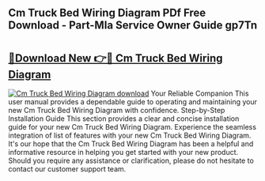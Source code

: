 ## Cm Truck Bed Wiring Diagram PDf Free Download - Part-MIa Service Owner Guide gp7Tn

# <h2><a href="http://dfndoc6.blite.top/?on=Cm+Truck+Bed+Wiring+Diagram">🔗Download New 👉🔴 Cm Truck Bed Wiring Diagram</a></h2>

[![Cm Truck Bed Wiring Diagram download](https://i.imgur.com/lujVjoI.png)](http://dfndoc6.blite.top/?on=Cm+Truck+Bed+Wiring+Diagram)
Your Reliable Companion This user manual provides a dependable guide to operating and maintaining your new Cm Truck Bed Wiring Diagram with confidence. Step-by-Step Installation Guide This section provides a clear and concise installation guide for your new Cm Truck Bed Wiring Diagram. Experience the seamless integration of list of features with your new Cm Truck Bed Wiring Diagram. It's our hope that the Cm Truck Bed Wiring Diagram has been a helpful and informative resource in helping you get started with your new product. Should you require any assistance or clarification, please do not hesitate to contact our customer support team.

